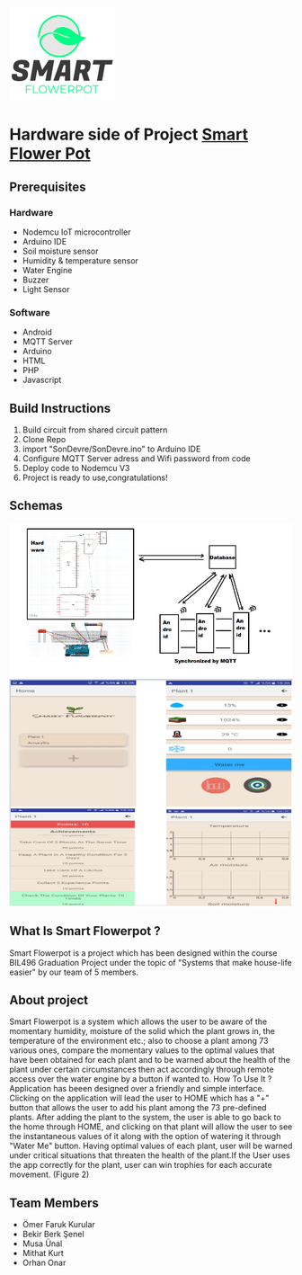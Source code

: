 <img src="https://github.com/Smart-flowerpot/Smart-Flowerpot-Arduino/blob/master/Alternatif_Logo.png" />

# Hardware side of Project [Smart Flower Pot](https://github.com/Smart-flowerpot)

## Prerequisites
### Hardware
- Nodemcu IoT microcontroller
- Arduino IDE
- Soil moisture sensor
- Humidity & temperature sensor
- Water Engine
- Buzzer
- Light Sensor

### Software
- Android
- MQTT Server
- Arduino
- HTML
- PHP
- Javascript

## Build Instructions
1. Build circuit from shared circuit pattern</h4>
2. Clone Repo </h4>
3. import "SonDevre/SonDevre.ino" to Arduino IDE </h4>
5. Configure MQTT Server adress and Wifi password from code </h4>
6. Deploy code to Nodemcu V3 </h4>
7. Project is ready to use,congratulations! </h4>

## Schemas

<img src="https://github.com/Smart-flowerpot/Smart-Flowerpot-Arduino/blob/master/Schema1.png" />
<img src="https://github.com/Smart-flowerpot/Smart-Flowerpot-Arduino/blob/master/Overall.png" />


## What Is Smart Flowerpot ?
Smart Flowerpot is a project which has been designed within the course BIL496 Graduation Project under the topic of "Systems that make house-life easier" by our team of 5 members. 

## About project
Smart Flowerpot is a system which allows the user to be aware of the momentary humidity, moisture of the solid which the plant grows in, the temperature of the environment etc.; also to choose a plant among 73 various ones, compare the momentary values to the optimal values that have been obtained for each plant and to be warned about the health of the plant under certain circumstances then act accordingly
through remote access over the water engine by a button if wanted to.
How To Use It ?
Application has beeen designed over a friendly and simple interface. Clicking on the application will lead the user to HOME which has 
a "+" button that allows the user to add his plant among the 73 pre-defined plants. After adding the plant to the system, the user is able to go back to the home through HOME, and clicking on that plant will allow the user to see the instantaneous values of it along with the option of watering it through "Water Me" button. Having optimal values of each plant, user will be warned under critical situations that threaten the health of the plant.If the User uses the app correctly for the plant, user can win trophies for each accurate movement. (Figure 2)

## Team Members
- Ömer Faruk Kurular
- Bekir Berk Şenel
- Musa Ünal
- Mithat Kurt
- Orhan Onar
